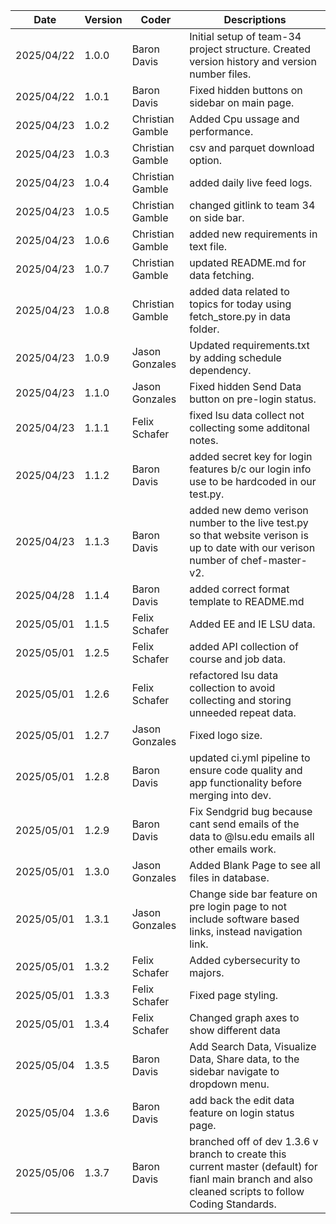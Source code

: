 | Date       | Version | Coder       | Descriptions                                   |
|------------|---------|-------------|------------------------------------------------|
| 2025/04/22 | 1.0.0   | Baron Davis | Initial setup of team-34 project structure. Created version history and version number files. |
| 2025/04/22 | 1.0.1   | Baron Davis | Fixed hidden buttons on sidebar on main page. |
| 2025/04/23 | 1.0.2   | Christian Gamble | Added Cpu ussage and performance. |
| 2025/04/23 | 1.0.3   | Christian Gamble | csv and parquet download option. |
| 2025/04/23 | 1.0.4   | Christian Gamble | added daily live feed logs. |
| 2025/04/23 | 1.0.5   | Christian Gamble | changed gitlink to team 34 on side bar. |
| 2025/04/23 | 1.0.6   | Christian Gamble | added new requirements in text file. |
| 2025/04/23 | 1.0.7   | Christian Gamble | updated README.md for data fetching. |
| 2025/04/23 | 1.0.8   | Christian Gamble | added data related to topics for today using fetch_store.py in data folder. |
| 2025/04/23 | 1.0.9   | Jason Gonzales | Updated requirements.txt by adding schedule dependency. |
| 2025/04/23 | 1.1.0   | Jason Gonzales | Fixed hidden Send Data button on pre-login status. |
| 2025/04/23 | 1.1.1   | Felix Schafer | fixed lsu data collect not collecting some additonal notes. |
| 2025/04/23 | 1.1.2   | Baron Davis | added secret key for login features b/c our login info use to be hardcoded in our test.py. |
| 2025/04/23 | 1.1.3   | Baron Davis | added new demo verison number to the live test.py so that website verison is up to date with our verison number of chef-master-v2. |
| 2025/04/28 | 1.1.4   | Baron Davis | added correct format template to README.md |
| 2025/05/01 | 1.1.5   | Felix Schafer | Added EE and IE LSU data. |
| 2025/05/01 | 1.2.5   | Felix Schafer | added API collection of course and job data. |
| 2025/05/01 | 1.2.6   | Felix Schafer | refactored lsu data collection to avoid collecting and storing unneeded repeat data. |
| 2025/05/01 | 1.2.7   | Jason Gonzales | Fixed logo size. |
| 2025/05/01 | 1.2.8   | Baron Davis | updated ci.yml pipeline to ensure code quality and app functionality before merging into dev. |
| 2025/05/01 | 1.2.9   | Baron Davis | Fix Sendgrid bug because cant send emails of the data to @lsu.edu emails all other emails work. |
| 2025/05/01 | 1.3.0   | Jason Gonzales | Added Blank Page to see all files in database. |
| 2025/05/01 | 1.3.1   | Jason Gonzales | Change side bar feature on pre login page to not include software based links, instead navigation link. |
| 2025/05/01 | 1.3.2   | Felix Schafer | Added cybersecurity to majors. |
| 2025/05/01 | 1.3.3   | Felix Schafer | Fixed page styling. |
| 2025/05/01 | 1.3.4   | Felix Schafer | Changed graph axes to show different data |
| 2025/05/04 | 1.3.5   | Baron Davis | Add Search Data, Visualize Data, Share data, to the sidebar navigate to dropdown menu. |
| 2025/05/04 | 1.3.6   | Baron Davis | add back the edit data feature on login status page. |
| 2025/05/06 | 1.3.7   | Baron Davis | branched off of dev 1.3.6 v branch to create this current master (default) for fianl main branch and also cleaned scripts to follow Coding Standards.  |
